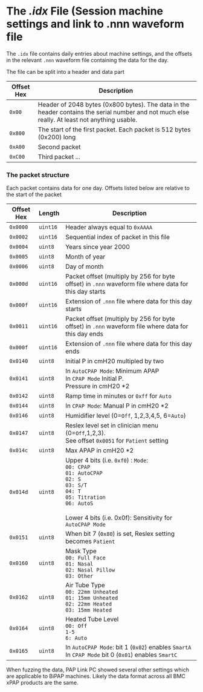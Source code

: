 # The *.idx* File (Session machine settings and link to .nnn waveform file

The `.idx` file contains daily entries about machine settings, and the offsets in the relevant `.nnn` waveform file containing the data for the day. 

The file can be split into a header and data part

|Offset Hex|Description|
|-----|-----|
|`0x00`|Header of 2048 bytes (0x800 bytes). The data in the header contains the serial number and not much else really. At least not anything usable. |
|`0x800`|The start of the first packet. Each packet is 512 bytes (0x200) long|
|`0xA00`|Second packet |
|`0xC00`|Third packet ...|

### The packet structure
Each packet contains data for one day. Offsets listed below are relative to the start of the packet

|Offset Hex|Length|Description|
|-----|---|--|
|`0x0000`|`uint16`|Header always equal to `0xAAAA` |
|`0x0002`|`uint16`|Sequential index of packet in this file|
|`0x0004`|`uint8`|Years since year 2000 |
|`0x0005`|`uint8`|Month of year |
|`0x0006`|`uint8`|Day of month |
|`0x000d`|`uint16`|Packet offset (multiply by 256 for byte offset) in `.nnn` waveform file where data for this day starts|
|`0x000f`|`uint16`|Extension of `.nnn` file where data for this day starts
|`0x0011`|`uint16`|Packet offset (multiply by 256 for byte offset) in `.nnn` waveform file where data for this day ends|
|`0x000f`|`uint16`|Extension of `.nnn` file where data for this day ends
|`0x0140`|`uint8`|Initial P in cmH20 multipled by two|
|`0x0141`|`uint8`|In `AutoCPAP Mode`: Minimum APAP<br>In `CPAP Mode` Initial P.<br> Pressure in cmH20 *2 | 
|`0x0142`|`uint8`|Ramp time in minutes or `0xff` for `Auto` | 
|`0x0144`|`uint8`|In `CPAP Mode`: Manual P in cmH20 *2 | 
|`0x0146`|`uint8`|Humidifier level (0=`Off`, 1,2,3,4,5, 6=`Auto`) | 
|`0x0147`|`uint8`|Reslex level set in clinician menu (0=`Off`,1,2,3). <br>See offset `0x0051` for `Patient` setting| 
|`0x014c`|`uint8`|Max APAP in cmH20 *2| 
|`0x014d`|`uint8`|Upper 4 bits (i.e. `0xf0`) : `Mode`: <br>`00: CPAP`<br>`01: AutoCPAP`<br>`02: S`<br>`03: S/T`<br>`04: T`<br>`05: Titration`<br>`06: AutoS`<br><br>Lower 4 bits (i.e. 0x0f): Sensitivity for `AutoCPAP Mode`| 
|`0x0151`|`uint8`|When bit 7 (`0x80`) is set, Reslex setting becomes `Patient`| 
|`0x0160`|`uint8`|Mask Type<br>`00: Full Face`<br>`01: Nasal`<br>`02: Nasal Pillow`<br>`03: Other`|
|`0x0162`|`uint8`|Air Tube Type<br>`00: 22mm Unheated`<br>`01: 15mm Unheated`<br>`02: 22mm Heated`<br>`03: 15mm Heated`|
|`0x0164`|`uint8`|Heated Tube Level<br>`00: Off`<br>`1-5`<br>`6: Auto`|
|`0x0165`|`uint8`|In `AutoCPAP Mode`: bit 1 (`0x02`) enables `SmartA`<br>In `CPAP Mode` bit 0 (`0x01`) enables `SmartC` |

When fuzzing the data, PAP Link PC showed several other settings which are applicable to BiPAP machines. Likely the data format across all BMC xPAP products are the same.